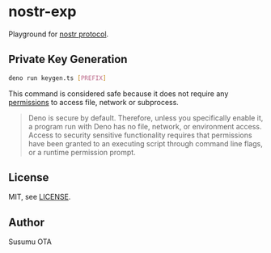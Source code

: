 # nostr-exp

Playground for [nostr protocol](https://github.com/nostr-protocol/nostr).

## Private Key Generation

```sh
deno run keygen.ts [PREFIX]
```

This command is considered safe because it does not require any [permissions](https://deno.land/manual@v1.30.3/basics/permissions) to access file, network or subprocess.

> Deno is secure by default. Therefore, unless you specifically enable it, a program run with Deno has no file, network, or environment access. Access to security sensitive functionality requires that permissions have been granted to an executing script through command line flags, or a runtime permission prompt.

## License

MIT, see [LICENSE](LICENSE).

## Author

Susumu OTA
